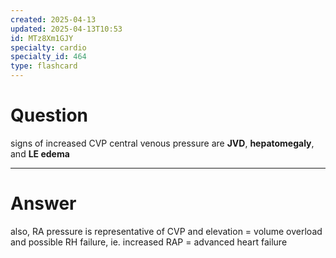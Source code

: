 ```yaml
---
created: 2025-04-13
updated: 2025-04-13T10:53
id: MTz8Xm1GJY
specialty: cardio
specialty_id: 464
type: flashcard
---
```


# Question
signs of increased CVP central venous pressure are **JVD**, **hepatomegaly**, and **LE edema**

---

# Answer
also, RA pressure is representative of CVP and elevation = volume overload and possible RH failure, ie. increased RAP = advanced heart failure
